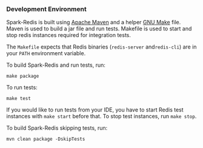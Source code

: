 ### Development Environment

Spark-Redis is built using [Apache Maven](https://maven.apache.org/) and a helper [GNU Make](https://www.gnu.org/software/make/) file.
Maven is used to build a jar file and run tests. Makefile is used to start and stop redis instances required for integration tests.

The `Makefile` expects that Redis binaries (`redis-server` and`redis-cli`) are in your `PATH` environment variable.

To build Spark-Redis and run tests, run:

```
make package
```

To run tests:

```
make test
```

If you would like to run tests from your IDE, you have to start Redis test instances with `make start` before that. To stop test
instances, run `make stop`.

To build Spark-Redis skipping tests, run:

```
mvn clean package -DskipTests
```

